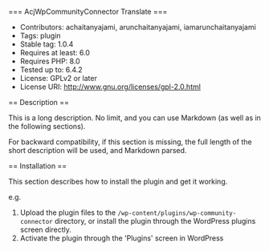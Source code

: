 === AcjWpCommunityConnector Translate ===
- Contributors:      achaitanyajami, arunchaitanyajami, iamarunchaitanyajami
- Tags:              plugin
- Stable tag:        1.0.4
- Requires at least: 6.0
- Requires PHP: 8.0
- Tested up to: 6.4.2
- License: GPLv2 or later
- License URI: http://www.gnu.org/licenses/gpl-2.0.html


== Description ==

This is a long description. No limit, and you can use Markdown (as well as in the following sections).

For backward compatibility, if this section is missing, the full length of the short description will be used, and
Markdown parsed.

== Installation ==

This section describes how to install the plugin and get it working.

e.g.

1. Upload the plugin files to the `/wp-content/plugins/wp-community-connector` directory, or install the plugin through the WordPress plugins screen directly.
2. Activate the plugin through the 'Plugins' screen in WordPress

